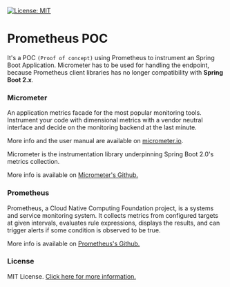 [![License: MIT](https://img.shields.io/badge/License-MIT-blue.svg)](https://opensource.org/licenses/MIT)

# Prometheus POC

It's a POC `(Proof of concept)` using Prometheus to instrument an Spring Boot Application. Micrometer has to be used 
for handling the endpoint, because Prometheus client libraries has no longer compatibility with **Spring Boot 2.x**. 

### Micrometer

An application metrics facade for the most popular monitoring tools. Instrument your code with dimensional metrics with a
vendor neutral interface and decide on the monitoring backend at the last minute.

More info and the user manual are available on [micrometer.io](https://micrometer.io).

Micrometer is the instrumentation library underpinning Spring Boot 2.0's metrics collection.

More info is available on [Micrometer's Github.](https://github.com/micrometer-metrics/micrometer)

### Prometheus

Prometheus, a Cloud Native Computing Foundation project, is a systems and service monitoring system. 
It collects metrics from configured targets at given intervals, evaluates rule expressions, 
displays the results, and can trigger alerts if some condition is observed to be true.

More info is available on [Prometheus's Github.](https://github.com/prometheus/prometheus)

### License
MIT License. [Click here for more information.](LICENSE)